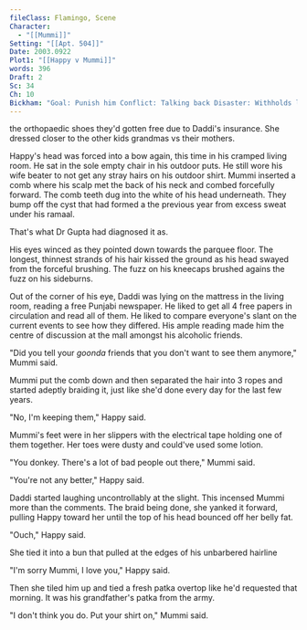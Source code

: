 ```yaml
---
fileClass: Flamingo, Scene
Character:
  - "[[Mummi]]"
Setting: "[[Apt. 504]]"
Date: 2003.0922
Plot1: "[[Happy v Mummi]]"
words: 396
Draft: 2
Sc: 34
Ch: 10
Bickham: "Goal: Punish him Conflict: Talking back Disaster: Withholds love"
---
```

the orthopaedic shoes they'd gotten free due to Daddi's insurance. She dressed closer to the other kids grandmas vs their mothers. 

Happy's head was forced into a bow again, this time in his cramped living room. He sat in the sole empty chair in his outdoor puts. He still wore his wife beater to not get any stray hairs on his outdoor shirt. Mummi inserted a comb where his scalp met the back of his neck and combed forcefully forward. The comb teeth dug into the white of his head underneath. They bump off the cyst that had formed a the previous year from excess sweat under his ramaal. 

That's what Dr Gupta had diagnosed it as.

His eyes winced as they pointed down towards the parquee floor. The longest, thinnest strands of his hair kissed the ground as his head swayed from the forceful brushing. The fuzz on his kneecaps brushed agains the fuzz on his sideburns.

Out of the corner of his eye, Daddi was lying on the mattress in the living room, reading a free Punjabi newspaper. He liked to get all 4 free papers in circulation and read all of them. He liked to compare everyone's slant on the current events to see how they differed. His ample reading made him the centre of discussion at the mall amongst his alcoholic friends.

"Did you tell your *goonda* friends that you don't want to see them anymore," Mummi said.

Mummi put the comb down and then separated the hair into 3 ropes and started adeptly braiding it, just like she'd done every day for the last few years.

"No, I'm keeping them," Happy said.

Mummi's feet were in her slippers with the electrical tape holding one of them together. Her toes were dusty and could've used some lotion.

"You donkey. There's a lot of bad people out there," Mummi said.

"You're not any better," Happy said.

Daddi started laughing uncontrollably at the slight. This incensed Mummi more than the comments. The braid being done, she yanked it forward, pulling Happy toward her until the top of his head bounced off her belly fat.

"Ouch," Happy said.

She tied it into a bun that pulled at the edges of his unbarbered hairline

"I'm sorry Mummi, I love you," Happy said.

Then she tiled him up and tied a fresh patka overtop like he'd requested that morning. It was his grandfather's patka from the army.

"I don't think you do. Put your shirt on," Mummi said.


